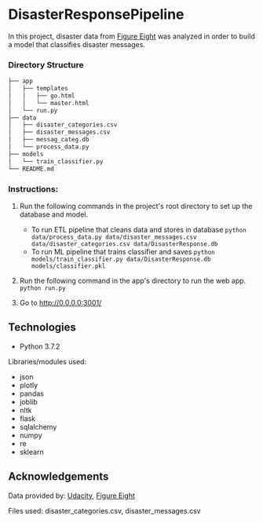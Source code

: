 # DisasterResponsePipeline

In this project, disaster data from [Figure Eight](https://www.figure-eight.com) was analyzed in order to build a model that classifies disaster messages.

### Directory Structure

```bash
├── app
│   ├── templates
│   │   ├── go.html
│   │   └── master.html
│   └── run.py
├── data
│   ├── disaster_categories.csv
│   ├── disaster_messages.csv
│   ├── messag_categ.db
│   └── process_data.py
├── models
│   └── train_classifier.py
└── README.md
```


### Instructions:
1. Run the following commands in the project's root directory to set up the database and model.

    - To run ETL pipeline that cleans data and stores in database
        `python data/process_data.py data/disaster_messages.csv data/disaster_categories.csv data/DisasterResponse.db`
    - To run ML pipeline that trains classifier and saves
        `python models/train_classifier.py data/DisasterResponse.db models/classifier.pkl`

2. Run the following command in the app's directory to run the web app.
    `python run.py`

3. Go to http://0.0.0.0:3001/

## Technologies
* Python 3.7.2

Libraries/modules used:
* json
* plotly
* pandas
* joblib
* nltk
* flask
* sqlalchemy
* numpy
* re
* sklearn


## Acknowledgements
Data provided by: [Udacity](https://www.udacity.com), [Figure Eight](https://www.figure-eight.com)

Files used: disaster_categories.csv, disaster_messages.csv
